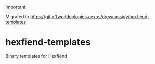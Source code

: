 > [!IMPORTANT] 
> Migrated to https://git.offworldcolonies.nexus/drewcassidy/hexfiend-templates

# hexfiend-templates
Binary templates for Hexfiend
